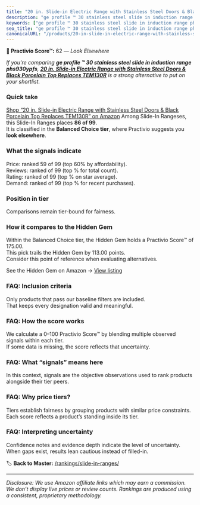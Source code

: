 ```yaml
---
title: "20 in. Slide-in Electric Range with Stainless Steel Doors & Black Porcelain Top Replaces TEM130R"
description: "ge profile ™ 30 stainless steel slide in induction range phs930ypfs: Data-driven ranking using the Practivio Score™. Positioned by quality, value, demand, find…"
keywords: ["ge profile ™ 30 stainless steel slide in induction range phs930ypfs"]
seo_title: "ge profile ™ 30 stainless steel slide in induction range phs930ypfs — Look Elsewhere (2025)"
canonicalURL: "/products/20-in-slide-in-electric-range-with-stainless-steel-doors-black-porcelain-top-replaces-tem130r-B0FB4XTNQZ/"
---
```


**🚫 Practivio Score™:** 62 — _Look Elsewhere_


*If you're comparing **ge profile ™ 30 stainless steel slide in induction range phs930ypfs**, **[20 in. Slide-in Electric Range with Stainless Steel Doors & Black Porcelain Top Replaces TEM130R](https://www.amazon.com/dp/B0FB4XTNQZ?tag=practivio-20)** is a strong alternative to put on your shortlist.*
### Quick take
[Shop “20 in. Slide-in Electric Range with Stainless Steel Doors & Black Porcelain Top Replaces TEM130R” on Amazon](https://www.amazon.com/dp/B0FB4XTNQZ?tag=practivio-20)
Among Slide-In Rangeses, this Slide-In Ranges places **86 of 99**.  
It is classified in the **Balanced Choice tier**, where Practivio suggests you **look elsewhere**.

### What the signals indicate
Price: ranked 59 of 99 (top 60% by affordability).  
Reviews: ranked  of 99 (top % for total count).  
Rating: ranked  of 99 (top % on star average).  
Demand: ranked  of 99 (top % for recent purchases).

### Position in tier
Comparisons remain tier-bound for fairness.

### How it compares to the Hidden Gem
Within the Balanced Choice tier, the Hidden Gem holds a Practivio Score™ of 175.00.  
This pick trails the Hidden Gem by 113.00 points.  
Consider this point of reference when evaluating alternatives.  

See the Hidden Gem on Amazon → [View listing](https://www.amazon.com/dp/B0CMZPPJZY?tag=practivio-20)

### FAQ: Inclusion criteria
Only products that pass our baseline filters are included.  
That keeps every designation valid and meaningful.

### FAQ: How the score works
We calculate a 0–100 Practivio Score™ by blending multiple observed signals within each tier.  
If some data is missing, the score reflects that uncertainty.

### FAQ: What “signals” means here
In this context, signals are the objective observations used to rank products alongside their tier peers.

### FAQ: Why price tiers?
Tiers establish fairness by grouping products with similar price constraints.  
Each score reflects a product’s standing inside its tier.

### FAQ: Interpreting uncertainty
Confidence notes and evidence depth indicate the level of uncertainty.  
When gaps exist, results lean cautious instead of filled-in.


🏷️ **Back to Master:** [/rankings/slide-in-ranges/](/rankings/slide-in-ranges/)

---
_Disclosure: We use Amazon affiliate links which may earn a commission. We don’t display live prices or review counts. Rankings are produced using a consistent, proprietary methodology._
